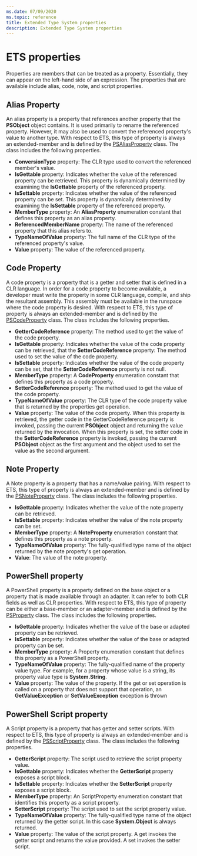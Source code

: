 ```yaml
---
ms.date: 07/09/2020
ms.topic: reference
title: Extended Type System properties
description: Extended Type System properties
---
```

# ETS properties

Properties are members that can be treated as a property. Essentially, they can appear on the
left-hand side of an expression. The properties that are available include alias, code, note, and
script properties.

## Alias Property

An alias property is a property that references another property that the **PSObject** object
contains. It is used primarily to rename the referenced property. However, it may also be used to
convert the referenced property's value to another type. With respect to ETS, this type of property
is always an extended-member and is defined by the
[PSAliasProperty](/dotnet/api/system.management.automation.psaliasproperty) class. The class includes the following properties.

- **ConversionType** property: The CLR type used to convert the referenced member's value.
- **IsGettable** property: Indicates whether the value of the referenced property can be retrieved.
  This property is dynamically determined by examining the **IsGettable** property of the referenced
  property.
- **IsSettable** property: Indicates whether the value of the referenced property can be set. This
  property is dynamically determined by examining the **IsSettable** property of the referenced
  property.
- **MemberType** property: An **AliasProperty** enumeration constant that defines this property as
  an alias property.
- **ReferencedMemberName** property: The name of the referenced property that this alias refers to.
- **TypeNameOfValue** property: The full name of the CLR type of the referenced property's value.
- **Value** property: The value of the referenced property.

## Code Property

A code property is a property that is a getter and setter that is defined in a CLR language. In
order for a code property to become available, a developer must write the property in some CLR
language, compile, and ship the resultant assembly. This assembly must be available in the runspace
where the code property is desired. With respect to ETS, this type of property is always an
extended-member and is defined by the
[PSCodeProperty](/dotnet/api/system.management.automation.pscodeproperty) class. The class includes
the following properties.

- **GetterCodeReference** property: The method used to get the value of the code property.
- **IsGettable** property: Indicates whether the value of the code property can be retrieved, that
  the **SetterCodeReference** property: The method used to set the value of the code property.
- **IsSettable** property: Indicates whether the value of the code property can be set, that the
  **SetterCodeReference** property is not null.
- **MemberType** property: A **CodeProperty** enumeration constant that defines this property as a
  code property.
- **SetterCodeReference** property: The method used to get the value of the code property.
- **TypeNameOfValue** property: The CLR type of the code property value that is returned by the
  properties get operation.
- **Value** property: The value of the code property. When this property is retrieved, the getter
  code in the GetterCodeReference property is invoked, passing the current **PSObject** object and
  returning the value returned by the invocation. When this property is set, the setter code in the
  **SetterCodeReference** property is invoked, passing the current **PSObject** object as the first
  argument and the object used to set the value as the second argument.

## Note Property

A Note property is a property that has a name/value pairing. With respect to ETS, this type of
property is always an extended-member and is defined by the
[PSNoteProperty](/dotnet/api/system.management.automation.psnoteproperty) class. The class includes
the following properties.

- **IsGettable** property: Indicates whether the value of the note property can be retrieved.
- **IsSettable** property: Indicates whether the value of the note property can be set.
- **MemberType** property: A **NoteProperty** enumeration constant that defines this property as a
  note property.
- **TypeNameOfValue** property: The fully-qualified type name of the object returned by the note
  property's get operation.
- **Value**: The value of the note property.

## PowerShell property

A PowerShell property is a property defined on the base object or a property that is made available
through an adapter. It can refer to both CLR fields as well as CLR properties. With respect to ETS,
this type of property can be either a base-member or an adapter-member and is defined by the
[PSProperty](/dotnet/api/system.management.automation.psproperty) class. The class includes the
following properties.

- **IsGettable** property: Indicates whether the value of the base or adapted property can be
  retrieved.
- **IsSettable** property: Indicates whether the value of the base or adapted property can be set.
- **MemberType** property: A Property enumeration constant that defines this property as a
  PowerShell property.
- **TypeNameOfValue** property: The fully-qualified name of the property value type. For example,
  for a property whose value is a string, its property value type is **System.String**.
- **Value** property: The value of the property. If the get or set operation is called on a property
  that does not support that operation, an **GetValueException** or **SetValueException** exception
  is thrown

## PowerShell Script property

A Script property is a property that has getter and setter scripts. With respect to ETS, this type
of property is always an extended-member and is defined by the
[PSScriptProperty](/dotnet/api/system.management.automation.psscriptproperty) class. The class
includes the following properties.

- **GetterScript** property: The script used to retrieve the script property value.
- **IsGettable** property: Indicates whether the **GetterScript** property exposes a script block.
- **IsSettable** property: Indicates whether the **SetterScript** property exposes a script block.
- **MemberType** property: An ScriptProperty enumeration constant that identifies this property as a
  script property.
- **SetterScript** property: The script used to set the script property value.
- **TypeNameOfValue** property: The fully-qualified type name of the object returned by the getter
  script. In this case **System.Object** is always returned.
- **Value** property: The value of the script property. A get invokes the getter script and returns
  the value provided. A set invokes the setter script.
